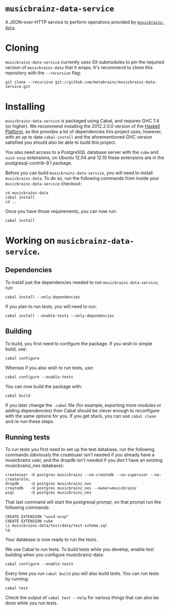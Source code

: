 # `musicbrainz-data-service`

A JSON-over-HTTP service to perform operations provided by
[`musicbrainz-data`](http://github.com/metabrainz/musicbrainz-data.git).

# Cloning

`musicbrainz-data-service` currently uses Git submodules to pin the required
version of `musicbrainz-data` that it wraps. It's recommend to clone this
repository with the `--recursive` flag:

    git clone --recursive git://github.com/metabrainz/musicbrainz-data-service.git

# Installing

`musicbrainz-data-service` is packaged using Cabal, and requires GHC 7.4 (or
higher). We recommend installing the 2012.2.0.0 version of the
[Haskell Platform](http://haskell.org/platform), as this provides a lot of
dependencies this project uses; however, with an up to date `cabal-install` and
the aforementioned GHC version satisfied you should also be able to build this
project.

You also need access to a PostgreSQL database server with the `cube` and
`uuid-ossp` extensions, on Ubuntu 12.04 and 12.10 these extensions are in the
postgresql-contrib-9.1 package.

Before you can build `musicbrainz-data-service`, you will need to install
`musicbrainz-data`. To do so, run the following commands from inside your
`musicbrainz-data-service` checkout:

    cd musicbrainz-data
    cabal install
    cd ..

Once you have those requirements, you can now run:

    cabal install

# Working on `musicbrainz-data-service`.

## Dependencies

To install just the dependencies needed to run `musicbrainz-data-service`, run:

    cabal install --only-dependencies

If you plan to run tests, you will need to run:

    cabal install --enable-tests --only-dependencies

## Building

To build, you first need to configure the package. If you wish to simple build, use:

    cabal configure

Whereas if you also wish to run tests, use:

    cabal configure --enable-tests

You can now build the package with:

    cabal build

If you later change the `.cabal` file (for example, exporting more modules or
adding dependencies) then Cabal should be clever enough to reconfigure with the
same options for you. If you get stuck, you can use `cabal clean` and re-run
these steps.

## Running tests

To run tests you first need to set up the test database, run the
following commands (obviously the createuser isn't needed if you
already have a musicbrainz user, and the dropdb isn't needed if you
don't have an existing musicbrainz_nes database):

    createuser -U postgres musicbrainz --no-createdb --no-superuser --no-createrole;
    dropdb     -U postgres musicbrainz_nes
    createdb   -U postgres musicbrainz_nes --owner=musicbrainz
    psql       -U postgres musicbrainz_nes

That last command will start the postgresql prompt, on that prompt run
the following commands:

    CREATE EXTENSION "uuid-ossp"
    CREATE EXTENSION cube
    \i musicbrainz-data/test/data/test-schema.sql
    \q

Your database is now ready to run the tests.

We use Cabal to run tests. To build tests while you develop, enable test
building when you configure musicbrainz-data:

    cabal configure --enable-tests

Every time you run `cabal build` you will also build tests. You can run tests by
running:

    cabal test

Check the output of `cabal test --help` for various things that can also be done
while you run tests.
